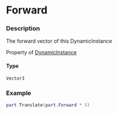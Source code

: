 # Forward

### Description

The forward vector of this DynamicInstance

Property of [DynamicInstance](/classes/DynamicInstance/)

#### Type

`Vector3`

### Example

```lua
part.Translate(part.Forward * 5)
```
